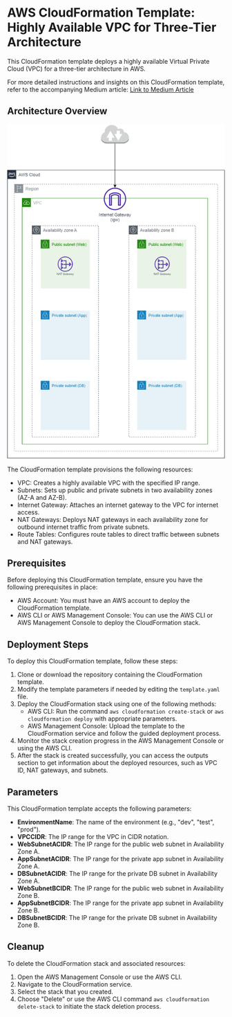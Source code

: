 # AWS CloudFormation Template: Highly Available VPC for Three-Tier Architecture

This CloudFormation template deploys a highly available Virtual Private Cloud (VPC) for a three-tier architecture in AWS.

For more detailed instructions and insights on this CloudFormation template, refer to the accompanying Medium article: [Link to Medium Article](https://medium.com/your-article)


## Architecture Overview

![Highly Available VPC for a Three-Tier Architecture](./architecture.png)

The CloudFormation template provisions the following resources:

- VPC: Creates a highly available VPC with the specified IP range.
- Subnets: Sets up public and private subnets in two availability zones (AZ-A and AZ-B).
- Internet Gateway: Attaches an internet gateway to the VPC for internet access.
- NAT Gateways: Deploys NAT gateways in each availability zone for outbound internet traffic from private subnets.
- Route Tables: Configures route tables to direct traffic between subnets and NAT gateways.

## Prerequisites

Before deploying this CloudFormation template, ensure you have the following prerequisites in place:

- AWS Account: You must have an AWS account to deploy the CloudFormation template.
- AWS CLI or AWS Management Console: You can use the AWS CLI or AWS Management Console to deploy the CloudFormation stack.

## Deployment Steps

To deploy this CloudFormation template, follow these steps:

1. Clone or download the repository containing the CloudFormation template.
2. Modify the template parameters if needed by editing the `template.yaml` file.
3. Deploy the CloudFormation stack using one of the following methods:
   - AWS CLI: Run the command `aws cloudformation create-stack` or `aws cloudformation deploy` with appropriate parameters.
   - AWS Management Console: Upload the template to the CloudFormation service and follow the guided deployment process.
4. Monitor the stack creation progress in the AWS Management Console or using the AWS CLI.
5. After the stack is created successfully, you can access the outputs section to get information about the deployed resources, such as VPC ID, NAT gateways, and subnets.

## Parameters

This CloudFormation template accepts the following parameters:

- **EnvironmentName**: The name of the environment (e.g., "dev", "test", "prod").
- **VPCCIDR**: The IP range for the VPC in CIDR notation.
- **WebSubnetACIDR**: The IP range for the public web subnet in Availability Zone A.
- **AppSubnetACIDR**: The IP range for the private app subnet in Availability Zone A.
- **DBSubnetACIDR**: The IP range for the private DB subnet in Availability Zone A.
- **WebSubnetBCIDR**: The IP range for the public web subnet in Availability Zone B.
- **AppSubnetBCIDR**: The IP range for the private app subnet in Availability Zone B.
- **DBSubnetBCIDR**: The IP range for the private DB subnet in Availability Zone B.

## Cleanup

To delete the CloudFormation stack and associated resources:

1. Open the AWS Management Console or use the AWS CLI.
2. Navigate to the CloudFormation service.
3. Select the stack that you created.
4. Choose "Delete" or use the AWS CLI command `aws cloudformation delete-stack` to initiate the stack deletion process.
